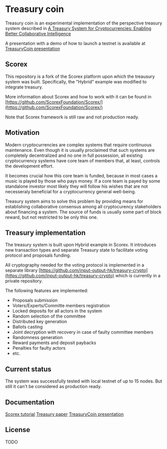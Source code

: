 Treasury coin
====================================================================================================================================================================================
Treasury coin is an experimental implementation of the perspective treasury system
described in [A Treasury System for Cryptocurrencies: Enabling Better Collaborative Intelligence](https://eprint.iacr.org/2018/435.pdf)

A presentation with a demo of how to launch a testnet is available at [TreasuryCoin presentation](https://www.youtube.com/watch?v=OIaOe52A4A8)

Scorex
-------------------
This repository is a fork of the Scorex platform upon which the treausury system was
built. Specifically, the "Hybrid" example was modified to integrate treasury.

More information about Scorex and how to work with it can be found in
[https://github.com/ScorexFoundation/Scorex/](https://github.com/ScorexFoundation/Scorex/) 

Note that Scorex framework is still raw and not production ready.


Motivation
-------------------
Modern cryptocurrencies are complex systems that require continuous maintenance.
Even though it is usually proclaimed that such systems are completely decentralized
and no one in full possession, all existing cryptocurrency systems have core team 
of members that, at least, controls the development effort.

It becomes crucial how this core team is funded, because in most cases a music is
played by those who pays money. If a core team is payed by some standalone investor
most likely they will follow his wishes that are not necesseraly beneficial for a 
cryptocurrency general well-being.

Treasury system aims to solve this problem by providing means for establishing 
collaborative consensus among all cryptocurency stakeholders about financing a system.
The source of funds is usually some part of block reward, but not restricted to be
only this one.


Treasury implementation
--------
The treasury system is built upon Hybrid example in Scorex. It introduces new transaction
types and separate Treasury state to facilitate voting protocol and proposals funding.

All cryptography needed for the voting protocol is implemented in a separate library 
[https://github.com/input-output-hk/treasury-crypto](https://github.com/input-output-hk/treasury-crypto)
which is currently in a private repository. 

The following features are implemented:
* Proposals submission
* Voters/Experts/Committe members registration
* Locked deposits for all actors in the system
* Random selection of the committee
* Distributed key generation
* Ballots casting
* Joint decryption with recovery in case of faulty committee members
* Randomness generation
* Reward payments and deposit paybacks
* Penalties for faulty actors
* etc.

Current status
-------------
The system was successfully tested with local testnet of up to 15 nodes. But still it
can't be considered as production ready.

Documentation
-------------

[Scorex tutorial](https://github.com/ScorexFoundation/ScorexTutorial)
[Treasury paper](https://eprint.iacr.org/2018/435.pdf)
[TreasuryCoin presentation](https://www.youtube.com/watch?v=OIaOe52A4A8)


License
-------

TODO
